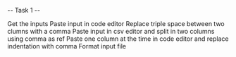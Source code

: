 -- Task 1 --

Get the inputs
Paste input in code editor
Replace triple space between two clumns with a comma
Paste input in csv editor and split in two columns using comma as ref
Paste one column at the time in code editor and replace indentation with comma
Format input file

